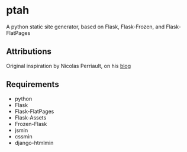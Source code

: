 ptah
====

A python static site generator, based on Flask, Flask-Frozen, and Flask-FlatPages

Attributions
------------
Original inspiration by Nicolas Perriault, on his [blog](https://nicolas.perriault.net/code/2012/dead-easy-yet-powerful-static-website-generator-with-flask/)

Requirements
------------
  - python
  - Flask
  - Flask-FlatPages
  - Flask-Assets
  - Frozen-Flask
  - jsmin
  - cssmin
  - django-htmlmin
